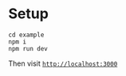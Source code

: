 # Setup

```
cd example
npm i
npm run dev
```

Then visit [`http://localhost:3000`](http://localhost:3000)